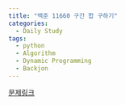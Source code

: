 ```yaml
---
title: "백준 11660 구간 합 구하기"
categories:
  - Daily Study
tags:
  - python
  - Algorithm
  - Dynamic Programming
  - Backjon
---
```



[문제링크](https://www.acmicpc.net/problem/11660)


<script src=https://gist.github.com/69a296968f792613b163380a36579c05.js></script>
